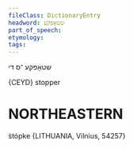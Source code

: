 ```yaml
---
fileClass: DictionaryEntry
headword: שטאָפּקע
part_of_speech: 
etymology: 
tags: 
---
```

שטאָפּקע 
־ס
די

{CEYD}
stopper

NORTHEASTERN
==============

s̀tópke {LITHUANIA, Vilnius, 54257}